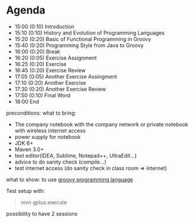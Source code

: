 # Agenda
- 15:00 (0:10) Introduction
- 15:10 (0:10) History and Evolution of Programming Languages
- 15:20 (0:20) Basic of Functional Programming in Groovy
- 15:40 (0:20) Programming Style from Java to Groovy
- 16:00 (0:20) Break
- 16:20 (0:05) Exercise Assignment
- 16:25 (0:20) Exercise
- 16:45 (0:20) Exercise Review
- 17:05 (0:05) Another Exercise Assingment
- 17:10 (0:20) Another Exercise
- 17:30 (0:20) Another Exercise Review
- 17:50 (0:10) Final Word
- 18:00 End

preconditions:
what to bring:
- The company notebook with the company network or private notebook with wireless internet access
- power supply for notebook
- JDK 6+
- Maven 3.0+
- text editor(IDEA, Sublime, Notepad++, UltraEdit...)
- advice to do sanity check (compile...)
- test internet access (do sanity check in class room => internet)

what to show:
to use [groovy programming language](http://www.groovy-lang.org/)

Test setup with:
> mvn gplus:execute

possibility to have 2 sessions
